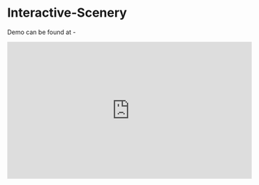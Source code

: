 # Interactive-Scenery


Demo can be found at -

<iframe width="560" height="315" src="https://www.youtube.com/embed/5JUMLYeRfts" title="YouTube video player" frameborder="0" allow="accelerometer; autoplay; clipboard-write; encrypted-media; gyroscope; picture-in-picture" allowfullscreen></iframe>
